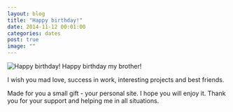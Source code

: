 ```yaml
---
layout: blog
title: "Happy birthday!"
date: 2014-11-12 00:01:00
categories: dates
post: true
image: ""
---
```

<img class='img-responsive' src='{{ "happy_birthday.jpg" | prepend: site.data.vitaliy.images_folder | prepend: site.baseurl }}' alt='Happy birthday!'>
Happy birthday my brother!

I wish you mad love, success in work, interesting projects and best friends.

Made for you a small gift - your personal site. I hope you will enjoy it.
Thank you for your support and helping me in all situations.

